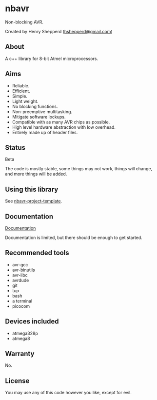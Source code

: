 # nbavr

Non-blocking AVR.

Created by Henry Shepperd (hshepperd@gmail.com)

## About

A c++ library for 8-bit Atmel microprocessors.

## Aims

* Reliable.
* Efficient.
* Simple.
* Light weight.
* No blocking functions.
* Non-preemptive multitasking.
* Mitigate software lockups.
* Compatible with as many AVR chips as possible.
* High level hardware abstraction with low overhead.
* Entirely made up of header files.

## Status

Beta

The code is mostly stable, some things may not work, things will change, and more things will be added.

## Using this library

See [nbavr-project-template](https://github.com/xenris/nbavr-project-template).

## Documentation

[Documentation](docs/index.md)

Documentation is limited, but there should be enough to get started.

## Recommended tools

* avr-gcc
* avr-binutils
* avr-libc
* avrdude
* git
* tup
* bash
* a terminal
* picocom

## Devices included

* atmega328p
* atmega8

## Warranty

No.

## License

You may use any of this code however you like, except for evil.
